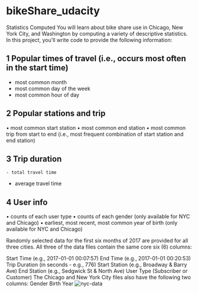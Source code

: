 # bikeShare_udacity
Statistics Computed
You will learn about bike share use in Chicago, New York City, and Washington by computing a variety of descriptive statistics. In this project, you'll write code to provide the following information:

## 1 Popular times of travel (i.e., occurs most often in the start time)

-	most common month
-	most common day of the week
-	most common hour of day
## 2 Popular stations and trip
•	most common start station
•	most common end station
•	most common trip from start to end (i.e., most frequent combination of start station and end station)
## 3 Trip duration
	- total travel time
 - average travel time
## 4 User info
•	counts of each user type
•	counts of each gender (only available for NYC and Chicago)
•	earliest, most recent, most common year of birth (only available for NYC and Chicago)

Randomly selected data for the first six months of 2017 are provided for all three cities. All three of the data files contain the same core six (6) columns:

Start Time (e.g., 2017-01-01 00:07:57)
End Time (e.g., 2017-01-01 00:20:53)
Trip Duration (in seconds - e.g., 776)
Start Station (e.g., Broadway & Barry Ave)
End Station (e.g., Sedgwick St & North Ave)
User Type (Subscriber or Customer)
The Chicago and New York City files also have the following two columns:
Gender
Birth Year
![nyc-data](https://user-images.githubusercontent.com/75946833/168444315-fe669985-14bd-4d4b-88a5-1d5229b876e8.png)

